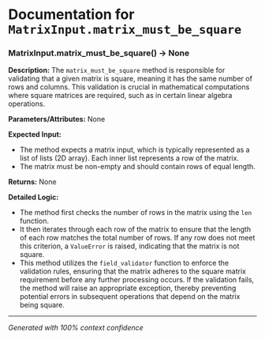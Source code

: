 # Documentation for `MatrixInput.matrix_must_be_square`

### MatrixInput.matrix_must_be_square() -> None

**Description:**
The `matrix_must_be_square` method is responsible for validating that a given matrix is square, meaning it has the same number of rows and columns. This validation is crucial in mathematical computations where square matrices are required, such as in certain linear algebra operations.

**Parameters/Attributes:**
None

**Expected Input:**
- The method expects a matrix input, which is typically represented as a list of lists (2D array). Each inner list represents a row of the matrix.
- The matrix must be non-empty and should contain rows of equal length.

**Returns:**
None

**Detailed Logic:**
- The method first checks the number of rows in the matrix using the `len` function.
- It then iterates through each row of the matrix to ensure that the length of each row matches the total number of rows. If any row does not meet this criterion, a `ValueError` is raised, indicating that the matrix is not square.
- This method utilizes the `field_validator` function to enforce the validation rules, ensuring that the matrix adheres to the square matrix requirement before any further processing occurs. If the validation fails, the method will raise an appropriate exception, thereby preventing potential errors in subsequent operations that depend on the matrix being square.

---
*Generated with 100% context confidence*
